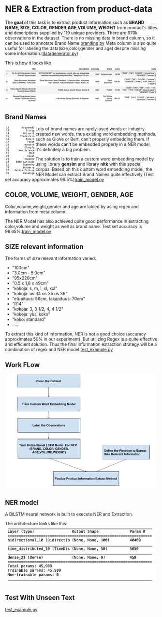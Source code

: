 # NER & Extraction from product-data
The **goal** of this task is to extract product information such as **BRAND NAME, SIZE, COLOR, GENDER,AGE,VOLUME, WEIGHT** from product's titles and descriptions supplied by 119 unique providers. There are 670k observations in the dataset. There is no missing data in brand column, so it can be used to annotate Brand Name [branding.py](https://github.com/YuTian8328/NER-Finnish-English-Product/blob/main/branding.py)  Meta column is also quite useful for labeling the data(size,color,gender and age) despite missing some information.([datagenerator.py](https://github.com/YuTian8328/NER-Finnish-English-Product/blob/main/datagenerator.py))

This is how it looks like
![sample](img/sample.png)

## Brand Names

<img src="img/brand.png"  align="left" width="20%"/>

Lots of brand names are rarely-used words or industry-created new words, thus existing word embedding methods, such as GloVe or Bert, can't properly embedding them. If these words can't be embedded properly in a NER model, it's definitely a big problem.


The solution is to train a custom word embedding model by using library **gensim** and library **nltk** with this special corpus. Based on this custom word embedding model, the NER Model can extract Brand Names quite effectively (Test set accuracy approximates 99.5%)[train_model.py](https://github.com/YuTian8328/NER-Finnish-English-Product/blob/main/train_model.py)

## COLOR, VOLUME, WEIGHT, GENDER, AGE
Color,volume,weight,gender and age are labled by using regex and information from meta column.

The NER Model has also achieved quite good performance in extracting color,volume and weight as well as brand name.
Test set accuracy is 99.65%.[train_model.py](https://github.com/YuTian8328/NER-Finnish-English-Product/blob/main/train_model.py)



## SIZE relevant information
The forms of size relevant information varied: 
- "100cm"
- "3.0cm - 5.0cm"
- "95x220cm"
- "0,5 x 1,8 x 49cm"
- "kokoja: s, m, l, xl, xxl"
- "kokoja: us 34 us 35 us 36"
- "etupituus: 56cm, takapituus: 70cm"
- "R14"
- "kokoja: 3, 3 1/2, 4, 4 1/2"
- "kokoja: yksi koko"
- "koko: standard"
- ......

To extract this kind of information, NER is not a good choice (accuracy approximates 50% in our experiment). But utilizing Regex is a quite effective and efficient solution. Thus the final information extraction strategy will be a combination of regex and NER model.[test_example.py](https://github.com/YuTian8328/NER-Finnish-English-Product/blob/main/test_example.py)



## Work FLow

<img src="img/WorkFlow.jpg" width="600"/>

## NER model
A BiLSTM neural network is built to execute NER and Extraction.

The architecture looks like this:
<img src="img/architecture.png" width="700"/>

## Test With Unseen Text
[test_example.py](https://github.com/YuTian8328/NER-Finnish-English-Product/blob/main/test_example.py)





